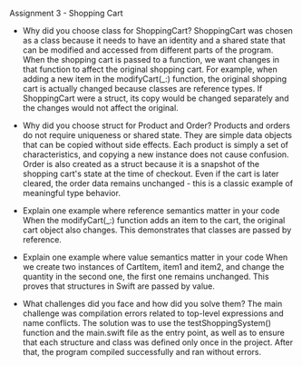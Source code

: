 Assignment 3 - Shopping Cart
   - Why did you choose class for ShoppingCart?
  ShoppingCart was chosen as a class because it needs to have an identity 
  and a shared state that can be modified and accessed from different parts of the program. 
  When the shopping cart is passed to a function, we want changes in that function to affect the original shopping cart. 
  For example, when adding a new item in the modifyCart(_:) function, the original shopping cart is actually changed because classes are reference types.
  If ShoppingCart were a struct, its copy would be changed separately and the changes would not affect the original.
  
   - Why did you choose struct for Product and Order?
   Products and orders do not require uniqueness or shared state. 
   They are simple data objects that can be copied without side effects. 
   Each product is simply a set of characteristics, and copying a new instance does not cause confusion. 
   Order is also created as a struct because it is a snapshot of the shopping cart's state at the time of checkout. 
   Even if the cart is later cleared, the order data remains unchanged - this is a classic example of meaningful type behavior.
   
   - Explain one example where reference semantics matter in your code
   When the modifyCart(_:) function adds an item to the cart, the original cart object also changes. 
   This demonstrates that classes are passed by reference.
   
   - Explain one example where value semantics matter in your code
   When we create two instances of CartItem, item1 and item2, and change the quantity in the second one, the first one remains unchanged. 
   This proves that structures in Swift are passed by value.
   
   - What challenges did you face and how did you solve them?
   The main challenge was compilation errors related to top-level expressions and name conflicts. 
   The solution was to use the testShoppingSystem() function and the main.swift file as the entry point, 
   as well as to ensure that each structure and class was defined only once in the project. 
   After that, the program compiled successfully and ran without errors.
